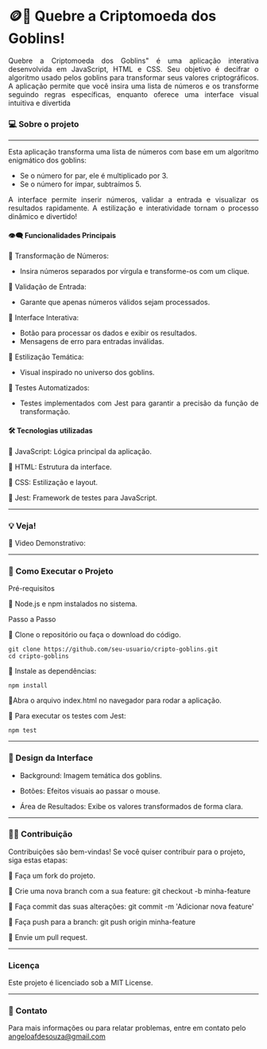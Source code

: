 # 🪙👹 Quebre a Criptomoeda dos Goblins!

<div align="justify">Quebre a Criptomoeda dos Goblins" é uma aplicação interativa desenvolvida em JavaScript, HTML e CSS. Seu objetivo é decifrar o algoritmo usado pelos goblins para transformar seus valores criptográficos. A aplicação permite que você insira uma lista de números e os transforme seguindo regras específicas, enquanto oferece uma interface visual intuitiva e divertida</div>

### 💻 Sobre o projeto
---

<div align="justify">Esta aplicação transforma uma lista de números com base em um algoritmo enigmático dos goblins:

   - Se o número for par, ele é multiplicado por 3.
   - Se o número for ímpar, subtraímos 5.

A interface permite inserir números, validar a entrada e visualizar os resultados rapidamente. A estilização e interatividade tornam o processo dinâmico e divertido!


#### 👁️‍🗨️ Funcionalidades Principais

🔹 Transformação de Números:

   - Insira números separados por vírgula e transforme-os com um clique.

🔹 Validação de Entrada:

  - Garante que apenas números válidos sejam processados.

🔹 Interface Interativa:

  -  Botão para processar os dados e exibir os resultados.
  -  Mensagens de erro para entradas inválidas.

🔹 Estilização Temática:

  - Visual inspirado no universo dos goblins.

🔹 Testes Automatizados:

  -  Testes implementados com Jest para garantir a precisão da função de transformação.

</div>

#### 🛠 Tecnologias utilizadas

🔹 JavaScript: Lógica principal da aplicação.

🔹 HTML: Estrutura da interface.

🔹 CSS: Estilização e layout.

🔹 Jest: Framework de testes para JavaScript.

---

### 💡 Veja!

🔹 Video Demonstrativo:



---

### 🔧 Como Executar o Projeto
Pré-requisitos

🔹 Node.js e npm instalados no sistema.


Passo a Passo

🔹 Clone o repositório ou faça o download do código.
```
git clone https://github.com/seu-usuario/cripto-goblins.git
cd cripto-goblins
```

🔹 Instale as dependências:
```
npm install
```
🔹Abra o arquivo index.html no navegador para rodar a aplicação.

🔹 Para executar os testes com Jest:
```
npm test

```

---

### 🎨 Design da Interface

- Background: Imagem temática dos goblins.

- Botões: Efeitos visuais ao passar o mouse.

- Área de Resultados: Exibe os valores transformados de forma clara.

---

###  🤝🏻 Contribuição

Contribuições são bem-vindas! Se você quiser contribuir para o projeto, siga estas etapas:

🔹 Faça um fork do projeto.

🔹 Crie uma nova branch com a sua feature: git checkout -b minha-feature

🔹 Faça commit das suas alterações: git commit -m 'Adicionar nova feature'

🔹 Faça push para a branch: git push origin minha-feature

🔹 Envie um pull request.

---
### Licença

Este projeto é licenciado sob a MIT License.

---
### 📧 Contato
Para mais informações ou para relatar problemas, entre em contato pelo angeloafdesouza@gmail.com
